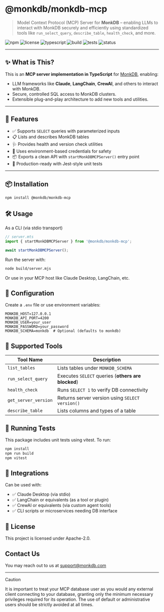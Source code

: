 # @monkdb/monkdb-mcp

> Model Context Protocol (MCP) Server for **MonkDB** – enabling LLMs to interact with MonkDB securely and efficiently using standardized tools like `run_select_query`, `describe_table`, `health_check`, and more.

![npm](https://img.shields.io/npm/v/@monkdb/monkdb-mcp)
![license](https://img.shields.io/npm/l/@monkdb/monkdb-mcp)
![typescript](https://img.shields.io/badge/TypeScript-ESM-blue)
![build](https://img.shields.io/badge/build-passing-brightgreen)
![tests](https://img.shields.io/badge/tests-passed-brightgreen)
![status](https://img.shields.io/badge/project-stable-blue)

---

## ✨ What is This?

This is an **MCP server implementation in TypeScript** for [MonkDB](https://monkdb.com), enabling:
- LLM frameworks like **Claude**, **LangChain**, **CrewAI**, and others to interact with MonkDB.
- Secure, controlled SQL access to MonkDB clusters.
- Extensible plug-and-play architecture to add new tools and utilities.

---

## 🚀 Features

- ✅ Supports `SELECT` queries with parameterized inputs
- 📋 Lists and describes MonkDB tables
- 🩺 Provides health and version check utilities
- 🔐 Uses environment-based credentials for safety
- 📦 Exports a clean API with `startMonkDBMCPServer()` entry point
- 🧪 Production-ready with Jest-style unit tests

---

## 📦 Installation

```bash
npm install @monkdb/monkdb-mcp
```

## 🛠️ Usage

As a CLI (via stdio transport)

```ts
// server.mts
import { startMonkDBMCPServer } from '@monkdb/monkdb-mcp';

await startMonkDBMCPServer();
```

Run the server with:

```bash
node build/server.mjs
```

Or use in your MCP host like Claude Desktop, LangChain, etc.

## 🔧 Configuration

Create a `.env` file or use environment variables:

```text
MONKDB_HOST=127.0.0.1
MONKDB_API_PORT=4200
MONKDB_USER=your_user
MONKDB_PASSWORD=your_password
MONKDB_SCHEMA=monkdb  # Optional (defaults to monkdb)
```

## 🧰 Supported Tools

| Tool Name            | Description                                         |
|----------------------|-----------------------------------------------------|
| `list_tables`          | Lists tables under `MONKDB_SCHEMA`                    |
| `run_select_query`     | Executes `SELECT` queries (**others are blocked**)        |
| `health_check`         | Runs `SELECT 1` to verify DB connectivity             |
| `get_server_version`   | Returns server version using `SELECT version()`        |
| `describe_table`       | Lists columns and types of a table                  |


## 🧪 Running Tests

This package includes unit tests using vitest. To run:

```bash
npm install
npm run build
npm vitest
```

## 🧩 Integrations

Can be used with:

- ✅ Claude Desktop (via stdio)
- ✅ LangChain or equivalents (as a tool or plugin)
- ✅ CrewAI or equivalents (via custom agent tools)
- ✅ CLI scripts or microservices needing DB interface

## 📄 License

This project is licensed under Apache-2.0.

## Contact Us

You may reach out to us at [support@monkdb.com](mailto:support@monkdb.com)

---

> [!CAUTION]
> It is important to treat your MCP database user as you would any external client connecting to your database, granting only the minimum necessary privileges required for its operation. The use of default or administrative users should be strictly avoided at all times.